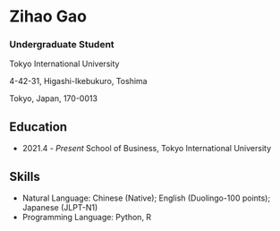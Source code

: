 # Zihao Gao

### Undergraduate Student

Tokyo International University

4-42-31, Higashi-Ikebukuro, Toshima

Tokyo, Japan, 170-0013

## Education
 - 2021.4 - *Present* School of Business, Tokyo International University


## Skills
 - Natural Language: Chinese (Native); English (Duolingo-100 points); Japanese (JLPT-N1)
 - Programming Language: Python, R

